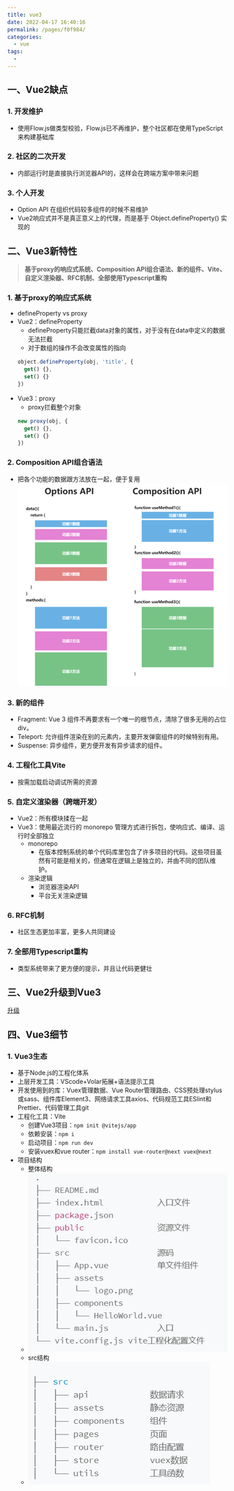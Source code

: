 ```yaml
---
title: vue3
date: 2022-04-17 16:40:16
permalink: /pages/f0f984/
categories:
  - vue
tags:
  - 
---
```

## 一、Vue2缺点
### 1. 开发维护
- 使用Flow.js做类型校验，Flow.js已不再维护，整个社区都在使用TypeScript来构建基础库
### 2. 社区的二次开发
- 内部运行时是直接执行浏览器API的，这样会在跨端方案中带来问题
### 3. 个人开发
- Option API 在组织代码较多组件的时候不易维护
- Vue2响应式并不是真正意义上的代理，而是基于 Object.defineProperty() 实现的
## 二、Vue3新特性
> **基于proxy的响应式系统、Composition API组合语法、新的组件、Vite、自定义渲染器、RFC机制、全部使用Typescript重构**
### 1. 基于proxy的响应式系统
- defineProperty vs proxy
- Vue2：defineProperty
  - defineProperty只能拦截data对象的属性，对于没有在data中定义的数据无法拦截
  - 对于数组的操作不会改变属性的指向
  ```js
  object.defineProperty(obj, 'title', {
    get() {},
    set() {}
  })
  ```
- Vue3：proxy
  - proxy拦截整个对象
  ```js
  new proxy(obj, {
    get() {},
    set() {}
  })
  ```
### 2. Composition API组合语法
  - 把各个功能的数据跟方法放在一起，便于复用
![Composition API示意图](./compositionAPI.png)
### 3. 新的组件
- Fragment: Vue 3 组件不再要求有一个唯一的根节点，清除了很多无用的占位 div。
- Teleport: 允许组件渲染在别的元素内，主要开发弹窗组件的时候特别有用。
- Suspense: 异步组件，更方便开发有异步请求的组件。
### 4. 工程化工具Vite
- 按需加载启动调试所需的资源
### 5. 自定义渲染器（跨端开发）
- Vue2：所有模块揉在一起
- Vue3：使用最近流行的 monorepo 管理方式进行拆包，使响应式、编译、运行时全部独立
  - monorepo
    - 在版本控制系统的单个代码库里包含了许多项目的代码。这些项目虽然有可能是相关的，但通常在逻辑上是独立的，并由不同的团队维护。
  - 渲染逻辑
    - 浏览器渲染API
    - 平台无关渲染逻辑
### 6. RFC机制
  - 社区生态更加丰富，更多人共同建设
### 7. 全部用Typescript重构
  - 类型系统带来了更方便的提示，并且让代码更健壮
## 三、Vue2升级到Vue3
[升级](https://gogocode.io/zh/docs/vue/vue2-to-vue3)
## 四、Vue3细节
### 1. Vue3生态
- 基于Node.js的工程化体系
- 上层开发工具：VScode+Volar拓展+语法提示工具
- 开发使用到的库：Vuex管理数据、Vue Router管理路由、CSS预处理stylus或sass、组件库Element3、网络请求工具axios、代码规范工具ESlint和Prettier、代码管理工具git
- 工程化工具：Vite
  - 创建Vue3项目：`npm init @vitejs/app`
  - 依赖安装：`npm i`
  - 启动项目：`npm run dev`
  - 安装vuex和vue router：`npm install vue-router@next vuex@next`
- 项目结构
  - 整体结构  
  - ![整体结构](./allProjectStructure.png)  
  - src结构
  - ![src结构](./projectStructure.png)  